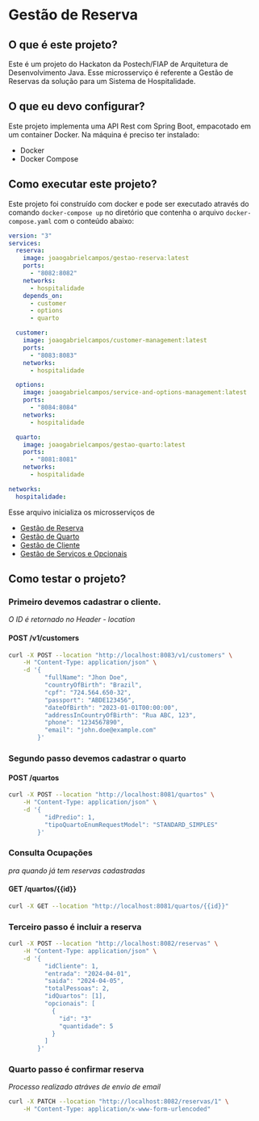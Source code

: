 # Gestão de Reserva

## O que é este projeto?

Este é um projeto do Hackaton da Postech/FIAP de Arquitetura de Desenvolvimento Java.
Esse microsserviço é referente a Gestão de Reservas da solução para um Sistema de
Hospitalidade.

## O que eu devo configurar?

Este projeto implementa uma API Rest com Spring Boot, empacotado
em um container Docker.
Na máquina é preciso ter instalado:

* Docker
* Docker Compose

## Como executar este projeto?

Este projeto foi construído com docker e pode ser executado através do comando
`docker-compose up` no diretório que contenha o arquivo `docker-compose.yaml`
com o conteúdo abaixo:

```yaml
version: "3"
services:
  reserva:
    image: joaogabrielcampos/gestao-reserva:latest
    ports:
      - "8082:8082"
    networks:
      - hospitalidade
    depends_on:
      - customer
      - options
      - quarto

  customer:
    image: joaogabrielcampos/customer-management:latest
    ports:
      - "8083:8083"
    networks:
      - hospitalidade

  options:
    image: joaogabrielcampos/service-and-options-management:latest
    ports:
      - "8084:8084"
    networks:
      - hospitalidade

  quarto:
    image: joaogabrielcampos/gestao-quarto:latest
    ports:
      - "8081:8081"
    networks:
      - hospitalidade

networks:
  hospitalidade:
```

Esse arquivo inicializa os microsserviços de

- [Gestão de Reserva](https://github.com/jgcamposneto/ms-gestao-reservas)
- [Gestão de Quarto](https://github.com/jgcamposneto/ms-gestao-quartos)
- [Gestão de Cliente](https://github.com/iagoomes/customer-management)
- [Gestão de Serviços e Opcionais](https://github.com/iagoomes/service-and-options-management)

## Como testar o projeto?

### Primeiro devemos cadastrar o cliente.

_O ID é retornado no Header - location_

#### POST /v1/customers

```bash
curl -X POST --location "http://localhost:8083/v1/customers" \
    -H "Content-Type: application/json" \
    -d '{
          "fullName": "Jhon Doe",
          "countryOfBirth": "Brazil",
          "cpf": "724.564.650-32",
          "passport": "ABDE123456",
          "dateOfBirth": "2023-01-01T00:00:00",
          "addressInCountryOfBirth": "Rua ABC, 123",
          "phone": "1234567890",
          "email": "john.doe@example.com"
        }'
```

### Segundo passo devemos cadastrar o quarto

#### POST /quartos

```bash
curl -X POST --location "http://localhost:8081/quartos" \
    -H "Content-Type: application/json" \
    -d '{
          "idPredio": 1,
          "tipoQuartoEnumRequestModel": "STANDARD_SIMPLES"
        }'
```

### Consulta Ocupações

_pra quando já tem reservas cadastradas_

#### GET /quartos/{{id}}

```bash
curl -X GET --location "http://localhost:8081/quartos/{{id}}"
```

### Terceiro passo é incluir a reserva

```bash
curl -X POST --location "http://localhost:8082/reservas" \
    -H "Content-Type: application/json" \
    -d '{
          "idCliente": 1,
          "entrada": "2024-04-01",
          "saida": "2024-04-05",
          "totalPessoas": 2,
          "idQuartos": [1],
          "opcionais": [
            {
              "id": "3"
              "quantidade": 5
            }
          ]
        }'
```

### Quarto passo é confirmar reserva

_Processo realizado atráves de envio de email_

```bash
curl -X PATCH --location "http://localhost:8082/reservas/1" \
    -H "Content-Type: application/x-www-form-urlencoded"
```
